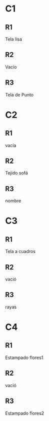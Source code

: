 # C1
## R1
Tela lisa
## R2
Vacío
## R3
Tela de Punto
# C2
##	R1	
vacía
## R2
Tejido sofá 
## R3
nombre
# C3
## R1	
Tela a cuadros
## R2
vació
## R3
rayas
# C4
## R1
Estampado flores1
## R2
vació
## R3
Estampado flores2

